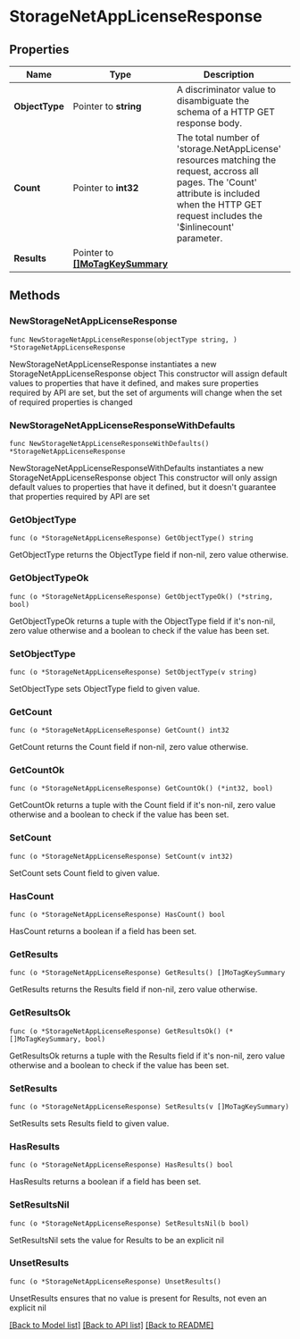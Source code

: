 # StorageNetAppLicenseResponse

## Properties

Name | Type | Description | Notes
------------ | ------------- | ------------- | -------------
**ObjectType** | Pointer to **string** | A discriminator value to disambiguate the schema of a HTTP GET response body. | 
**Count** | Pointer to **int32** | The total number of &#39;storage.NetAppLicense&#39; resources matching the request, accross all pages. The &#39;Count&#39; attribute is included when the HTTP GET request includes the &#39;$inlinecount&#39; parameter. | [optional] 
**Results** | Pointer to [**[]MoTagKeySummary**](MoTagKeySummary.md) |  | [optional] 

## Methods

### NewStorageNetAppLicenseResponse

`func NewStorageNetAppLicenseResponse(objectType string, ) *StorageNetAppLicenseResponse`

NewStorageNetAppLicenseResponse instantiates a new StorageNetAppLicenseResponse object
This constructor will assign default values to properties that have it defined,
and makes sure properties required by API are set, but the set of arguments
will change when the set of required properties is changed

### NewStorageNetAppLicenseResponseWithDefaults

`func NewStorageNetAppLicenseResponseWithDefaults() *StorageNetAppLicenseResponse`

NewStorageNetAppLicenseResponseWithDefaults instantiates a new StorageNetAppLicenseResponse object
This constructor will only assign default values to properties that have it defined,
but it doesn't guarantee that properties required by API are set

### GetObjectType

`func (o *StorageNetAppLicenseResponse) GetObjectType() string`

GetObjectType returns the ObjectType field if non-nil, zero value otherwise.

### GetObjectTypeOk

`func (o *StorageNetAppLicenseResponse) GetObjectTypeOk() (*string, bool)`

GetObjectTypeOk returns a tuple with the ObjectType field if it's non-nil, zero value otherwise
and a boolean to check if the value has been set.

### SetObjectType

`func (o *StorageNetAppLicenseResponse) SetObjectType(v string)`

SetObjectType sets ObjectType field to given value.


### GetCount

`func (o *StorageNetAppLicenseResponse) GetCount() int32`

GetCount returns the Count field if non-nil, zero value otherwise.

### GetCountOk

`func (o *StorageNetAppLicenseResponse) GetCountOk() (*int32, bool)`

GetCountOk returns a tuple with the Count field if it's non-nil, zero value otherwise
and a boolean to check if the value has been set.

### SetCount

`func (o *StorageNetAppLicenseResponse) SetCount(v int32)`

SetCount sets Count field to given value.

### HasCount

`func (o *StorageNetAppLicenseResponse) HasCount() bool`

HasCount returns a boolean if a field has been set.

### GetResults

`func (o *StorageNetAppLicenseResponse) GetResults() []MoTagKeySummary`

GetResults returns the Results field if non-nil, zero value otherwise.

### GetResultsOk

`func (o *StorageNetAppLicenseResponse) GetResultsOk() (*[]MoTagKeySummary, bool)`

GetResultsOk returns a tuple with the Results field if it's non-nil, zero value otherwise
and a boolean to check if the value has been set.

### SetResults

`func (o *StorageNetAppLicenseResponse) SetResults(v []MoTagKeySummary)`

SetResults sets Results field to given value.

### HasResults

`func (o *StorageNetAppLicenseResponse) HasResults() bool`

HasResults returns a boolean if a field has been set.

### SetResultsNil

`func (o *StorageNetAppLicenseResponse) SetResultsNil(b bool)`

 SetResultsNil sets the value for Results to be an explicit nil

### UnsetResults
`func (o *StorageNetAppLicenseResponse) UnsetResults()`

UnsetResults ensures that no value is present for Results, not even an explicit nil

[[Back to Model list]](../README.md#documentation-for-models) [[Back to API list]](../README.md#documentation-for-api-endpoints) [[Back to README]](../README.md)


